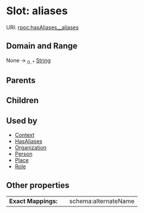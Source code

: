 
# Slot: aliases




URI: [rpoc:hasAliases__aliases](https://pub.tech/schema/rpoc/hasAliases__aliases)


## Domain and Range

None &#8594;  <sub>0..\*</sub> [String](types/String.md)

## Parents


## Children


## Used by

 * [Context](Context.md)
 * [HasAliases](HasAliases.md)
 * [Organization](Organization.md)
 * [Person](Person.md)
 * [Place](Place.md)
 * [Role](Role.md)

## Other properties

|  |  |  |
| --- | --- | --- |
| **Exact Mappings:** | | schema:alternateName |

